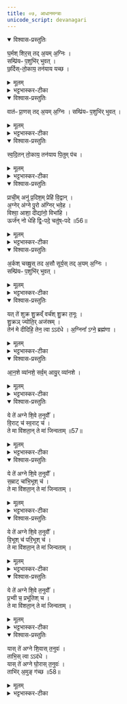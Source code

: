 ```yaml
---
title: ०७, आधानमन्त्राः
unicode_script: devanagari
---
```


<details open><summary>विश्वास-प्रस्तुतिः</summary>

घ॒र्मश् शिर॒स् तद् अ॒यम् अ॒ग्निः ।  
सम्प्रि॑यᳶ प॒शुभि॑र् भुवत् ।   
छ॒र्दिस्-तो॒काय॒ तन॑याय यच्छ ।  
</details>

<details><summary>मूलम्</summary>

घ॒र्मश् शिर॒स् तद् अ॒यम् अ॒ग्निः ।  
सम्प्रि॑यᳶ प॒शुभि॑र् भुवत् ।   
छ॒र्दिस्-तो॒काय॒ तन॑याय यच्छ ।  
</details>

<details><summary>भट्टभास्कर-टीका</summary>

1अतःपरमाधानमन्त्राः - घर्मशिरांस्याग्नेयमेव काण्डम् । तत्र गार्हपत्यमादधाति - घर्मश्शिर इति परोष्णिहा ॥ घर्मः प्रवर्ग्यः सोऽस्य शिरस्थानीयः प्रधानत्वात् । ब्राह्मणं च भवति - 'शिरो वा एतद्यज्ञस्य । यत्प्रवर्ग्यः' इति । स एवाधीयमानो गार्हपत्योऽग्निः । लिङ्गव्यत्ययः । तदिति वा हेतुः । तदात्माऽयमिति शेषः । सोऽयमेवं महानुभावः पशुभिस्सम्प्रियः सह प्रीयमाणो भुवत् भवतु । भवतेर्लेटि शपो लुकि 'लेटोऽडाटौ' इत्यडागमे  'भूसुवोस्तिङि' इति गुणाभावः । यद्वा - उवङ् ।   
छर्दिः दीप्तिः औणादिक इसिप्रत्ययः । तोकाय पुत्राय तनयाय तत्पुत्राय च यच्छ वर्धयतु दीप्तिम् । पुरुषव्यत्ययः । यद्वा - निजगुणकीर्तनेन प्रसन्नां देवतां प्रत्यक्षेण दृष्ट्वा प्रार्थयते ॥
</details>

<details open><summary>विश्वास-प्रस्तुतिः</summary>

वात॑ᳶ प्रा॒णस् तद् अ॒यम् अ॒ग्निः ।
सम्प्रि॑यᳶ प॒शुभि॑र् भुवत् ।   
</details>

<details><summary>मूलम्</summary>

वात॑ᳶ प्रा॒णस् तद् अ॒यम् अ॒ग्निः ।
सम्प्रि॑यᳶ प॒शुभि॑र् भुवत् ।   
</details>

<details><summary>भट्टभास्कर-टीका</summary>

2अन्वाहार्यपचनमादधाति - वात इति परोऽनुष्टुभा ॥ "तनयाय" इति चतुर्थादिः । वातः प्राणः सर्वेषां प्रधानभूतः ॥ तदयमित्यादि । गतम् ।
</details>

<details open><summary>विश्वास-प्रस्तुतिः</summary>

स्व॒दि॒तन् तो॒काय॒ तन॑याय पि॒तुम् प॑च ।
</details>

<details><summary>मूलम्</summary>

स्व॒दि॒तन् तो॒काय॒ तन॑याय पि॒तुम् प॑च ।
</details>

<details><summary>भट्टभास्कर-टीका</summary>

स्वदितं स्वादुरसं पितुं अन्नं तोकाय तनयाय पच सम्यङ्निर्वर्तय ॥
</details>

<details open><summary>विश्वास-प्रस्तुतिः</summary>

प्राची॒म् अनु॑ प्र॒दिश॒म् प्रेहि॑ वि॒द्वान् ।   
अ॒ग्नेर् अ॑ग्ने पु॒रो अ॑ग्निर् भवे॒ह ।   
विश्वा॒ आशा॒ दीद्या॑नो॒ विभा॑हि ।  
ऊर्ज॑न् नो धेहि द्वि॒-पदे॒ चतु॑ष्-पदे ॥56॥  
</details>

<details><summary>मूलम्</summary>

प्राची॒म् अनु॑ प्र॒दिश॒म् प्रेहि॑ वि॒द्वान् ।   
अ॒ग्नेर् अ॑ग्ने पु॒रो अ॑ग्निर् भवे॒ह ।   
विश्वा॒ आशा॒ दीद्या॑नो॒ विभा॑हि ।  
ऊर्ज॑न् नो धेहि द्वि॒-पदे॒ चतु॑ष्-पदे ॥56॥  
</details>

<details><summary>भट्टभास्कर-टीका</summary>

3प्राञ्चोऽश्वप्रथमा अभिप्रव्रजन्ति - प्राचीमिति त्रिष्टुभा ॥ व्याख्यातेयमग्निकाण्डे । प्रधानां दिशमनुक्रमेण गच्छ विद्वान् । हे अग्ने! अङ्गनादिगुण! अश्व! अग्नेः पुरोग्निः अग्नेः पुरो गन्ता भव । इह अस्मिन् कर्मणि । विश्वा दिशः दीद्यानः दीपयन् विभाहि विशेषणे दीप्यस्व । ऊर्जं अन्नं रसं वा अस्माकं द्विपदे चतुष्पदे च धेहि इति ॥
</details>

<details open><summary>विश्वास-प्रस्तुतिः</summary>

अ॒र्कश् चख्षु॒स् तद अ॒सौ सूर्य॒स् तद् अ॒यम् अ॒ग्निः ।   
सम्प्रि॑यᳶ प॒शुभि॑र् भुवत् ।   
</details>

<details><summary>मूलम्</summary>

अ॒र्कश् चख्षु॒स् तद अ॒सौ सूर्य॒स् तद् अ॒यम् अ॒ग्निः ।   
सम्प्रि॑यᳶ प॒शुभि॑र् भुवत् ।   
</details>

<details><summary>भट्टभास्कर-टीका</summary>

4आहवनीयमादधाति - ताभ्यां विराट्बृहस्पतीभ्यां अर्कश्चक्षुरिति ॥ अर्कचक्षुषोरन्योन्यात्मत्वमुच्यते । स्वयं अर्कश्चक्षुः तत् एव चक्षुः असौ सूर्यः सर्वेषां दर्शनस्य तद्भावे हेतुत्वात् ताच्छब्द्यम् । तत् तादृशचक्षुस्स्थानीयोऽयमित्यादि । गतम् ।
</details>

<details open><summary>विश्वास-प्रस्तुतिः</summary>

यत् ते॑ शुक्र शु॒क्रव्ँ वर्च॑श् शु॒क्रा त॒नूः ।   
शु॒क्रञ् ज्योति॒र् अज॑स्रम् ।   
तेन॑ मे दीदिहि॒ तेन॒ त्वा ऽऽद॑धे ।
अ॒ग्निना᳚ ऽग्ने॒ ब्रह्म॑णा ।  
</details>

<details><summary>मूलम्</summary>

यत् ते॑ शुक्र शु॒क्रव्ँ वर्च॑श् शु॒क्रा त॒नूः ।   
शु॒क्रञ् ज्योति॒र् अज॑स्रम् ।   
तेन॑ मे दीदिहि॒ तेन॒ त्वा ऽऽद॑धे ।
अ॒ग्निना᳚ ऽग्ने॒ ब्रह्म॑णा ।  
</details>

<details><summary>भट्टभास्कर-टीका</summary>

अथ पूर्ववत्प्रत्यक्षेणाह - यत्त इति । अजस्रं सन्ततं [अजस्रमित्यन्तं] वा यजुः । हे शुक्र! निर्मल! वीर्यस्य वा कारणभूत! यत् तव शुक्रं तादृशं वर्चः बलं तादृशी च तनूः शरीरं तादृशं च ज्योतिः तेजः अजस्रं नित्यं तेन मे मां दीदिहि दीपय । तेन इत्थंभूतं त्वां आदधे । अग्निना अङ्गनादिगुणेन ब्रह्मणा परिबृढेन तेनोपलक्षितम् । यद्वा - अनेन ब्रह्मणा घर्मशिरस्संज्ञेन मन्त्रोण त्वामादधे हे अग्ने! ॥
</details>

<details open><summary>विश्वास-प्रस्तुतिः</summary>

आ॒न॒शे व्या॑नशे॒ सर्व॒म् आयु॒र् व्या॑नशे ।   
</details>

<details><summary>मूलम्</summary>

आ॒न॒शे व्या॑नशे॒ सर्व॒म् आयु॒र् व्या॑नशे ।   
</details>

<details><summary>भट्टभास्कर-टीका</summary>

5आहवनीयमाधीयमानं यजमानोऽभिमन्त्रयते - आनश इति ॥ द्विपदा गायत्रीत्येके । आनशे व्याप्तवान् विश्वम् । व्यानशे विशेषेण व्याप्तवान् । सर्वं च आयुः जीवितं हविर्वा व्यानशे लब्धवान् । छान्दसो लिट् 'अश्नोतेश्च' इति नुट् ॥
</details>

<details open><summary>विश्वास-प्रस्तुतिः</summary>

ये ते॑ अग्ने शि॒वे त॒नुवौ᳚ ।   
वि॒राट् च॑ स्व॒राट् च॑ ।   
ते मा वि॑शता॒न् ते मा॑ जिन्वताम् ॥57॥  
</details>

<details><summary>मूलम्</summary>

ये ते॑ अग्ने शि॒वे त॒नुवौ᳚ ।   
वि॒राट् च॑ स्व॒राट् च॑ ।   
ते मा वि॑शता॒न् ते मा॑ जिन्वताम् ॥57॥  
</details>

<details><summary>भट्टभास्कर-टीका</summary>

6आहवनीयाधाने यजमानः शिवा जपति - ये ते अग्न इत्याद्याः ॥ एते गायत्रीप्रकाराः । यजूंषीत्येके । हे अग्ने! ये ते तव शिवे तनुवौ शान्ते तनुवौ विराट् तन्नाम्नी स्वराणगाम्नी च विविधं राजतीति विराट् । स्वायत्तं राजतीति स्वराट् । ते मा विशतां प्राप्नुताम् । ते च जिन्वतां प्रीणयताम् । जिवि प्रीणने । इदित्वान्नुम् ॥
</details>

<details open><summary>विश्वास-प्रस्तुतिः</summary>

ये ते॑ अग्ने शि॒वे त॒नुवौ᳚ ।      
स॒म्राट् चा॑भि॒भूश् च॑  ।   
ते मा वि॑शता॒न् ते मा॑ जिन्वताम् ।
</details>

<details><summary>मूलम्</summary>

ये ते॑ अग्ने शि॒वे त॒नुवौ᳚ ।      
स॒म्राट् चा॑भि॒भूश् च॑  ।   
ते मा वि॑शता॒न् ते मा॑ जिन्वताम् ।
</details>

<details><summary>भट्टभास्कर-टीका</summary>

7ये इत्यादि ॥ गतम् । +++( हे अग्ने! ये ते तव शिवे तनुवौ शान्ते तनुवौ)+++संराट् सङ्गतं राजतीति 'सत्सूद्विष' इत्यादिना क्विप्, 'मोराजिसमः क्वौ' इति मस्य मः । अभिभवति सपत्नानिति अभिभूः । 'क्विप्च' इति क्विप् । विविधं भावयति विश्वं व्याप्नोतीति अभिभूः । +++(ते मा विशतां प्राप्नुताम् । ते च जिन्वतां प्रीणयताम् । जिवि प्रीणने । इदित्वान्नुम् ॥)+++
</details>

<details open><summary>विश्वास-प्रस्तुतिः</summary>

ये ते॑ अग्ने शि॒वे त॒नुवौ᳚ ।   
वि॒भूश् च॑ परि॒भूश् च॑ ।   
ते मा वि॑शता॒न् ते मा॑ जिन्वताम् ।
</details>

<details><summary>मूलम्</summary>

ये ते॑ अग्ने शि॒वे त॒नुवौ᳚ ।   
वि॒भूश् च॑ परि॒भूश् च॑ ।   
ते मा वि॑शता॒न् ते मा॑ जिन्वताम् ।
</details>

<details><summary>भट्टभास्कर-टीका</summary>

+++( हे अग्ने! ये ते तव शिवे तनुवौ शान्ते तनुवौ)+++परितो भवति विश्वमधितिष्ठतीति परिभूः ।+++(- ते मा विशतां प्राप्नुताम् । ते च जिन्वतां प्रीणयताम् । जिवि प्रीणने । इदित्वान्नुम् ॥)+++
</details>

<details open><summary>विश्वास-प्रस्तुतिः</summary>

ये ते॑ अग्ने शि॒वे त॒नुवौ᳚ ।   
प्र॒भ्वी च॒ प्रभू॑तिश् च ।   
ते मा वि॑शता॒न् ते मा॑ जिन्वताम् ।   
</details>

<details><summary>मूलम्</summary>

ये ते॑ अग्ने शि॒वे त॒नुवौ᳚ ।   
प्र॒भ्वी च॒ प्रभू॑तिश् च ।   
ते मा वि॑शता॒न् ते मा॑ जिन्वताम् ।   
</details>

<details><summary>भट्टभास्कर-टीका</summary>

+++( हे अग्ने! ये ते तव शिवे तनुवौ शान्ते तनुवौ)+++प्रभ्वी प्रकर्षेण भवतीति "विप्रसम्भ्यः" इति डुः; "ओतो गुणवचनात्" इति ङीप् । प्रभूतिः प्रभूयते विश्वमनयेति करणे क्तिन् । 'तादौ च' इति गतेः प्रकृतिस्वरत्वम् । +++(- ते मा विशतां प्राप्नुताम् । ते च जिन्वतां प्रीणयताम् । जिवि प्रीणने । इदित्वान्नुम् ॥)+++
</details>

<details open><summary>विश्वास-प्रस्तुतिः</summary>

यास् ते॑ अग्ने शि॒वास् त॒नुवः॑ ।  
ताभि॒स् त्वा ऽऽद॑धे ।   
यास् ते॑ अग्ने घो॒रास् त॒नुवः॑ ।   
ताभि॑र् अ॒मुङ् ग॑च्छ ॥58॥  
</details>

<details><summary>मूलम्</summary>

यास् ते॑ अग्ने शि॒वास् त॒नुवः॑ ।  
ताभि॒स् त्वा ऽऽद॑धे ।   
यास् ते॑ अग्ने घो॒रास् त॒नुवः॑ ।   
ताभि॑र् अ॒मुङ् ग॑च्छ ॥58॥  
</details>

<details><summary>भट्टभास्कर-टीका</summary>

+++( हे अग्ने! ये ते तव ) +++याश्शिवाः ताभिः सहितं त्वां आदधे । याः पुनः घोराः अश्रुतापादिव्यसनहेतवः ताभिः सह त्वं अमुं अस्मद्द्वेष्यं गच्छ । इति द्वेष्याय अग्निं प्रहिणोति । स पराभूतो भवति । अमुमिति द्वेष्यार्थं सर्वनामपदम् ॥

इति सप्तमोऽनुवाकः ॥  

</details>

